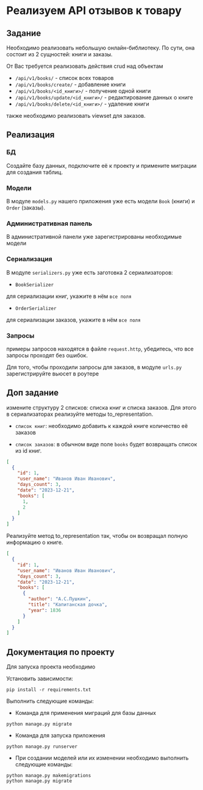 # Реализуем API отзывов к товару

## Задание

Необходимо реализовать небольшую онлайн-библиотеку. По сути, она состоит из 2 сущностей: книги и заказы.

От Вас требуется реализовать действия crud над объектам

- `/api/v1/books/` - список всех товаров
- `/api/v1/books/create/` - добавление книги
- `/api/v1/books/<id_книги>/` - получение одной книги
- `/api/v1/books/update/<id_книги>/` - редактирование данных о книге
- `/api/v1/books/delete/<id_книги>/` - удаление книги

также необходимо реализовать viewset для заказов. 

## Реализация


### БД

Создайте базу данных, подключите её к проекту и примените миграции для создания таблиц.

### Модели

В модуле `models.py` нашего приложения уже есть модели `Book` (книги) и `Order` (заказы). 

### Административная панель

В административной панели уже зарегистрированы необходимые модели

### Сериализация

В модуле `serializers.py` уже есть заготовка 2 сериализаторов: 
- `BookSerializer` 

для сериализации книг, укажите в нём `все поля`
- `OrderSerializer` 

для сериализации заказов, укажите в нём `все поля`

### Запросы

примеры запросов находятся в файле `request.http`, убедитесь, что все запросы проходят без ошибок. 

Для того, чтобы проходили запросы для заказов, в модуле `urls.py` зарегистрируйте вьюсет в роутере

## Доп задание

измените структуру 2 списков: списка книг и списка заказов. Для этого в сериализаторах реализуйте методы to_representation.

- `список книг`: необходимо добавить к каждой книге количество её заказов

- `список заказов`: в обычном виде поле `books` будет возвращать список из id книг.
```json
[
  {
    "id": 1,
    "user_name": "Иванов Иван Иванович",
    "days_count": 3,
    "date": "2023-12-21",
    "books": [
      1, 
      2
    ]
  }
]
```

Реализуйте метод to_representation так, чтобы он возвращал полную информацию о книге.

```json
[
  {
    "id": 1,
    "user_name": "Иванов Иван Иванович",
    "days_count": 3,
    "date": "2023-12-21",
    "books": [
      {
        "author": "А.С.Пушкин",
        "title": "Капитанская дочка",
        "year": 1836
      }
    ]
  }
]
```

## Документация по проекту

Для запуска проекта необходимо

Установить зависимости:
```commandline
pip install -r requirements.txt
```

Выполнить следующие команды:

- Команда для применения миграций для базы данных

```commandline
python manage.py migrate
```

- Команда для запуска приложения

```commandline
python manage.py runserver
```

- При создании моделей или их изменении необходимо выполнить следующие команды:

```commandline
python manage.py makemigrations
python manage.py migrate
```